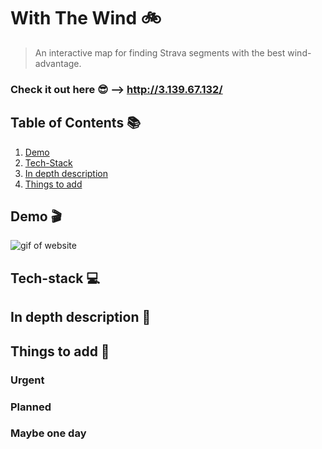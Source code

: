 # With The Wind 🚲

>An interactive map for finding Strava segments with the best wind-advantage.

### Check it out here 😎 --> http://3.139.67.132/

## Table of Contents 📚

1. [Demo](#Demo)
1. [Tech-Stack](#Tech-Stack)
1. [In depth description](#In-depth-description)
1. [Things to add](#Things-to-add)

## Demo 🎬

<img src="readmeAssets/wind2.gif" alt="gif of website">



## Tech-stack 💻

## In depth description 🔎

## Things to add 📝

### Urgent

### Planned

### Maybe one day
